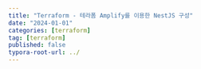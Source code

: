 ```yaml
---
title: "Terraform - 테라폼 Amplify를 이용한 NestJS 구성"
date: "2024-01-01"
categories: [terraform]
tag: [terraform]
published: false
typora-root-url: ../
---
```


###
